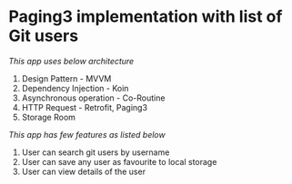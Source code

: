 # Paging3 implementation with list of Git users


*This app uses below architecture*

1. Design Pattern - MVVM
2. Dependency Injection - Koin
3. Asynchronous operation - Co-Routine
4. HTTP Request - Retrofit, Paging3
4. Storage  Room

*This app has few features as listed below*

1. User can search git users by username
2. User can save any user as favourite to local storage
3. User can view details of the user
